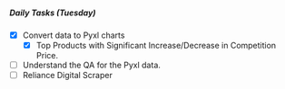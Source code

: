 ##### Daily Tasks (Tuesday)

- [x] Convert data to Pyxl charts
	- [x] Top Products with Significant Increase/Decrease in Competition Price.
- [ ] Understand the QA for the Pyxl data.
- [ ] Reliance Digital Scraper